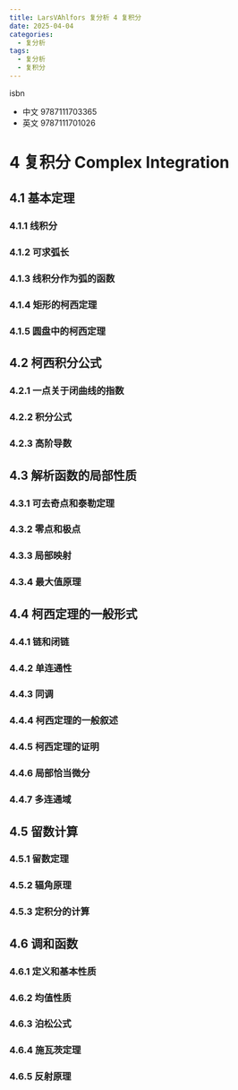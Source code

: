 ```yaml
---
title: LarsVAhlfors 复分析 4 复积分
date: 2025-04-04
categories:
  - 复分析
tags:
  - 复分析
  - 复积分
---
```


isbn
- 中文 9787111703365
- 英文 9787111701026

# 4 复积分 Complex Integration

<!--more-->

## 4.1 基本定理

### 4.1.1 线积分

### 4.1.2 可求弧长

### 4.1.3 线积分作为弧的函数

### 4.1.4 矩形的柯西定理

### 4.1.5 圆盘中的柯西定理

## 4.2 柯西积分公式 

### 4.2.1 一点关于闭曲线的指数

### 4.2.2 积分公式

### 4.2.3 高阶导数

## 4.3 解析函数的局部性质

### 4.3.1 可去奇点和泰勒定理
### 4.3.2 零点和极点
### 4.3.3 局部映射
### 4.3.4 最大值原理

## 4.4 柯西定理的一般形式 

### 4.4.1 链和闭链
### 4.4.2 单连通性
### 4.4.3 同调
### 4.4.4 柯西定理的一般叙述
### 4.4.5 柯西定理的证明
### 4.4.6 局部恰当微分
### 4.4.7 多连通域

## 4.5 留数计算

### 4.5.1 留数定理
### 4.5.2 辐角原理
### 4.5.3 定积分的计算

## 4.6 调和函数

### 4.6.1 定义和基本性质
### 4.6.2 均值性质
### 4.6.3 泊松公式
### 4.6.4 施瓦茨定理
### 4.6.5 反射原理
